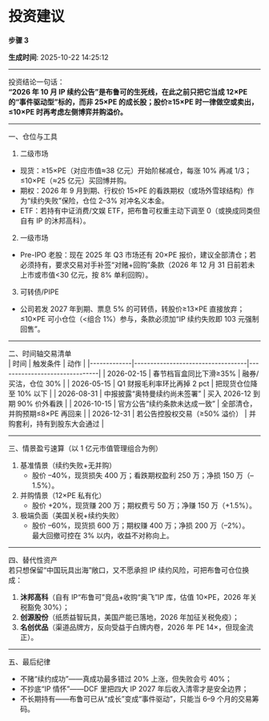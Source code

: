 # 投资建议

**步骤 3**

**生成时间**: 2025-10-22 14:25:12

---

投资结论一句话：  
**“2026 年 10 月 IP 续约公告”是布鲁可的生死线，在此之前只把它当成 12×PE 的“事件驱动型”标的，而非 25×PE 的成长股；股价≥15×PE 时一律做空或卖出，≤10×PE 时再考虑左侧博弈并购溢价。**

------------------------------------------------
一、仓位与工具  
1. 二级市场  
- 现货：≥15×PE（对应市值≈38 亿元）开始阶梯减仓，每涨 10% 再减 1/3；≤10×PE（≈25 亿元）买回博并购。  
- 期权：2026 年 9 月到期、行权价 15×PE 的看跌期权（或场外雪球结构）作为“续约失败”保险，仓位 2–3% 对冲名义本金。  
- ETF：若持有中证消费/文娱 ETF，把布鲁可权重主动下调至 0（或换成同类但自有 IP 的沐邦高科）。  

2. 一级市场  
- Pre-IPO 老股：现在 2025 年 Q3 市场还有 20×PE 报价，建议全部清仓；若必须持有，要求交易对手补签“对赌+回购”条款（2026 年 12 月 31 日前若未上市或市值<30 亿元，按 8% 单利回购）。  

3. 可转债/PIPE  
- 公司若发 2027 年到期、票息 5% 的可转债，转股价≥13×PE 直接放弃；≤10×PE 可小仓位（<组合 1%）参与，条款必须加“IP 续约失败即 103 元强制回售”。

------------------------------------------------
二、时间轴交易清单  
| 时间        | 触发条件                          | 动作                          |
|-------------|-----------------------------------|-------------------------------|
| 2026-02-15  | 春节档盲盒同比下滑≥35%            | 融券/买沽，仓位 30%           |
| 2026-05-15  | Q1 财报毛利率环比再掉 2 pct       | 把现货仓位降至 10% 以下       |
| 2026-08-31  | 中报披露“奥特曼续约尚未签署”      | 买入 2026-12 到期 90% 价外看跌 |
| 2026-10-15  | 官方公告“续约条款未达成一致”      | 全部清仓，并购预期≤8×PE 再回来 |
| 2026-12-31  | 若公告控股权交易（≥50% 溢价）     | 并购套利，持有到股东大会通过  |

------------------------------------------------
三、情景盈亏速算（以 1 亿元市值管理组合为例）  
1. 基准情景（续约失败+无并购）  
   - 股价 –40%，现货损失 400 万；看跌期权盈利 250 万；净损 150 万（–1.5%）。  
2. 并购情景（12×PE 私有化）  
   - 股价 +20%，现货赚 200 万；期权费亏 50 万；净赚 150 万（+1.5%）。  
3. 极端负面（美国关税+续约失败）  
   - 股价 –60%，现货损 600 万；期权赚 400 万；净损 200 万（–2%）。  
最大回撤可控在 3% 以内，收益不对称向上。

------------------------------------------------
四、替代性资产  
若只想保留“中国玩具出海”敞口，又不愿承担 IP 续约风险，可把布鲁可仓位换成：  
1. **沐邦高科**（自有 IP“布鲁可”竞品+收购“奥飞”IP 库，估值 10×PE，2026 年关税豁免 30%）；  
2. **创源股份**（纸质益智玩具，美国产能已落地，2026 年加征关税免疫）；  
3. **名创优品**（渠道品牌方，反向受益于白牌内卷，2026 年 PE 14×，但现金流正）。  

------------------------------------------------
五、最后纪律  
- 不赌“续约成功”——真成功最多错过 20% 上涨，但失败会亏 40%；  
- 不抄底“IP 情怀”——DCF 里把四大 IP 2027 年后收入清零才是安全边界；  
- 不长期持有——布鲁可已从“成长”变成“事件驱动”，只能当 6–9 个月的交易筹码。
